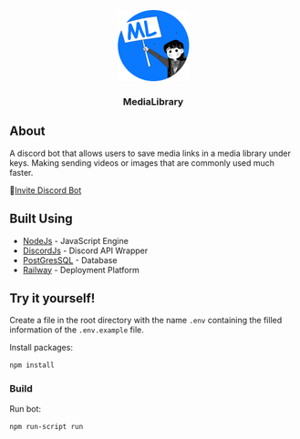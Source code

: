 <p align="center">
  <a href="" rel="noopener">
<img width=125 src="./img/logo.png" alt="Project logo"></a>
</p>

<h3 align="center">MediaLibrary</h3>
 
## About 
A discord bot that allows users to save media links in a media library under keys. Making sending videos or images that are commonly used much faster.

🔗[Invite Discord Bot](https://discord.com/api/oauth2/authorize?client_id=910350971299848192&permissions=431644735552&scope=bot%20applications.commands)

##  Built Using 

- [NodeJs](https://nodejs.org/) - JavaScript Engine 
- [DiscordJs](https://discord.js.org/) - Discord API Wrapper
- [PostGresSQL](https://www.postgresql.org/) - Database
- [Railway](https://railway.app/) - Deployment Platform

 
## Try it yourself!
 Create a file in the root directory with the name `.env` containing the filled information of the `.env.example` file.
 
Install packages:
```bash
npm install
```

### Build

Run bot:
```bash
npm run-script run
```
